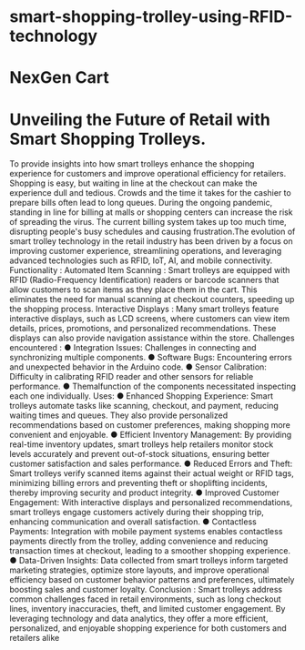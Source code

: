 # smart-shopping-trolley-using-RFID-technology
# NexGen Cart
#  Unveiling the Future of Retail with Smart Shopping Trolleys.
  To provide insights into how smart trolleys enhance the shopping experience for customers and improve operational efficiency for retailers.
  Shopping is easy, but waiting in line at the checkout can make the experience dull and tedious. Crowds and the time it takes for the cashier to prepare bills often lead to long queues. During the
 ongoing pandemic, standing in line for billing at malls or shopping centers can increase the risk of spreading the virus. The current billing system takes up too much time, disrupting people's busy
 schedules and causing frustration.The evolution of smart trolley technology in the retail industry has been driven by a focus on improving customer experience, streamlining operations, and leveraging advanced technologies such as RFID, IoT, AI, and mobile connectivity.
 Functionality :
  Automated Item Scanning : Smart trolleys are equipped with RFID (Radio-Frequency Identification) readers or barcode scanners that allow customers to scan items as they place
 them in the cart. This eliminates the need for manual scanning at checkout counters, speeding up the shopping process. 
 Interactive Displays : Many smart trolleys feature interactive displays, such as LCD screens, where customers can view item details, prices, promotions, and personalized recommendations. These displays can also provide navigation assistance within the store.
  Challenges encountered :
 ● Integration Issues: Challenges in connecting and synchronizing multiple components.
 ● Software Bugs: Encountering errors and unexpected behavior in the Arduino code.
 ● Sensor Calibration: Difficulty in calibrating RFID reader and other sensors for reliable performance.
 ● Themalfunction of the components necessitated inspecting each one individually.
  Uses:
 ● Enhanced Shopping Experience: Smart trolleys automate tasks like scanning, checkout, and payment, reducing waiting times and queues. They also provide personalized recommendations based on customer preferences, making shopping more convenient and enjoyable.
 ● Efficient Inventory Management: By providing real-time inventory updates, smart trolleys help retailers monitor stock levels accurately and prevent out-of-stock situations, ensuring better customer satisfaction and sales performance.
 ● Reduced Errors and Theft: Smart trolleys verify scanned items against their actual weight or RFID tags, minimizing billing errors and preventing theft or shoplifting incidents, thereby improving security and product integrity.
 ● Improved Customer Engagement: With interactive displays and personalized recommendations, smart trolleys engage customers actively during their shopping trip, enhancing communication and overall satisfaction.
● Contactless Payments: Integration with mobile payment systems enables contactless payments directly from the trolley, adding convenience and reducing transaction times at checkout, leading to a smoother shopping experience.
 ● Data-Driven Insights: Data collected from smart trolleys inform targeted marketing strategies, optimize store layouts, and improve operational efficiency based on customer behavior patterns and preferences, ultimately boosting sales and customer loyalty.
  Conclusion :
 Smart trolleys address common challenges faced in retail environments, such as long checkout lines, inventory inaccuracies, theft, and limited customer engagement. By leveraging technology and data analytics, they offer a more efficient, personalized, and enjoyable shopping experience for both customers and retailers alike
 
 
 
